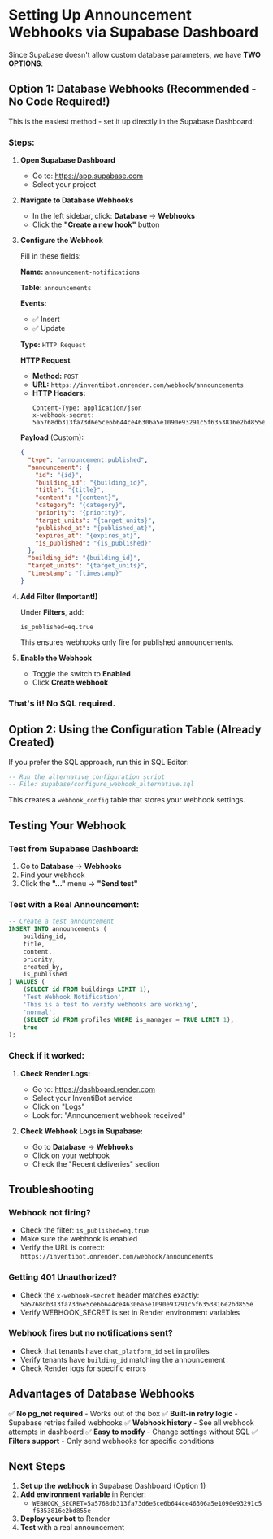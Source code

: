 # Setting Up Announcement Webhooks via Supabase Dashboard

Since Supabase doesn't allow custom database parameters, we have **TWO OPTIONS**:

## Option 1: Database Webhooks (Recommended - No Code Required!)

This is the easiest method - set it up directly in the Supabase Dashboard:

### Steps:

1. **Open Supabase Dashboard**
   - Go to: https://app.supabase.com
   - Select your project

2. **Navigate to Database Webhooks**
   - In the left sidebar, click: **Database** → **Webhooks**
   - Click the **"Create a new hook"** button

3. **Configure the Webhook**
   
   Fill in these fields:
   
   **Name:** `announcement-notifications`
   
   **Table:** `announcements`
   
   **Events:** 
   - ✅ Insert
   - ✅ Update
   
   **Type:** `HTTP Request`
   
   **HTTP Request**
   - **Method:** `POST`
   - **URL:** `https://inventibot.onrender.com/webhook/announcements`
   - **HTTP Headers:**
     ```
     Content-Type: application/json
     x-webhook-secret: 5a5768db313fa73d6e5ce6b644ce46306a5e1090e93291c5f6353816e2bd855e
     ```
   
   **Payload** (Custom):
   ```json
   {
     "type": "announcement.published",
     "announcement": {
       "id": "{id}",
       "building_id": "{building_id}",
       "title": "{title}",
       "content": "{content}",
       "category": "{category}",
       "priority": "{priority}",
       "target_units": "{target_units}",
       "published_at": "{published_at}",
       "expires_at": "{expires_at}",
       "is_published": "{is_published}"
     },
     "building_id": "{building_id}",
     "target_units": "{target_units}",
     "timestamp": "{timestamp}"
   }
   ```

4. **Add Filter (Important!)**
   
   Under **Filters**, add:
   ```
   is_published=eq.true
   ```
   This ensures webhooks only fire for published announcements.

5. **Enable the Webhook**
   - Toggle the switch to **Enabled**
   - Click **Create webhook**

### That's it! No SQL required.

## Option 2: Using the Configuration Table (Already Created)

If you prefer the SQL approach, run this in SQL Editor:
```sql
-- Run the alternative configuration script
-- File: supabase/configure_webhook_alternative.sql
```

This creates a `webhook_config` table that stores your webhook settings.

## Testing Your Webhook

### Test from Supabase Dashboard:
1. Go to **Database** → **Webhooks**
2. Find your webhook
3. Click the **"..."** menu → **"Send test"**

### Test with a Real Announcement:
```sql
-- Create a test announcement
INSERT INTO announcements (
    building_id,
    title,
    content,
    priority,
    created_by,
    is_published
) VALUES (
    (SELECT id FROM buildings LIMIT 1),
    'Test Webhook Notification',
    'This is a test to verify webhooks are working',
    'normal',
    (SELECT id FROM profiles WHERE is_manager = TRUE LIMIT 1),
    true
);
```

### Check if it worked:
1. **Check Render Logs:**
   - Go to: https://dashboard.render.com
   - Select your InventiBot service
   - Click on "Logs"
   - Look for: "Announcement webhook received"

2. **Check Webhook Logs in Supabase:**
   - Go to **Database** → **Webhooks**
   - Click on your webhook
   - Check the "Recent deliveries" section

## Troubleshooting

### Webhook not firing?
- Check the filter: `is_published=eq.true`
- Make sure the webhook is enabled
- Verify the URL is correct: `https://inventibot.onrender.com/webhook/announcements`

### Getting 401 Unauthorized?
- Check the `x-webhook-secret` header matches exactly: `5a5768db313fa73d6e5ce6b644ce46306a5e1090e93291c5f6353816e2bd855e`
- Verify WEBHOOK_SECRET is set in Render environment variables

### Webhook fires but no notifications sent?
- Check that tenants have `chat_platform_id` set in profiles
- Verify tenants have `building_id` matching the announcement
- Check Render logs for specific errors

## Advantages of Database Webhooks

✅ **No pg_net required** - Works out of the box
✅ **Built-in retry logic** - Supabase retries failed webhooks
✅ **Webhook history** - See all webhook attempts in dashboard
✅ **Easy to modify** - Change settings without SQL
✅ **Filters support** - Only send webhooks for specific conditions

## Next Steps

1. **Set up the webhook** in Supabase Dashboard (Option 1)
2. **Add environment variable** in Render:
   - `WEBHOOK_SECRET=5a5768db313fa73d6e5ce6b644ce46306a5e1090e93291c5f6353816e2bd855e`
3. **Deploy your bot** to Render
4. **Test** with a real announcement